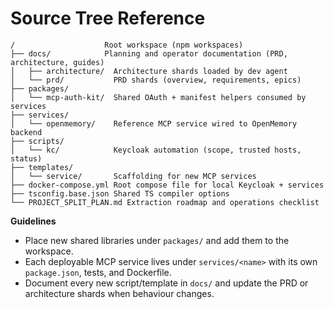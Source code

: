 # Source Tree Reference

```
/                    Root workspace (npm workspaces)
├── docs/            Planning and operator documentation (PRD, architecture, guides)
│   ├── architecture/  Architecture shards loaded by dev agent
│   └── prd/           PRD shards (overview, requirements, epics)
├── packages/
│   └── mcp-auth-kit/  Shared OAuth + manifest helpers consumed by services
├── services/
│   └── openmemory/    Reference MCP service wired to OpenMemory backend
├── scripts/
│   └── kc/            Keycloak automation (scope, trusted hosts, status)
├── templates/
│   └── service/       Scaffolding for new MCP services
├── docker-compose.yml Root compose file for local Keycloak + services
├── tsconfig.base.json Shared TS compiler options
└── PROJECT_SPLIT_PLAN.md Extraction roadmap and operations checklist
```

**Guidelines**
- Place new shared libraries under `packages/` and add them to the workspace.
- Each deployable MCP service lives under `services/<name>` with its own `package.json`, tests, and Dockerfile.
- Document every new script/template in `docs/` and update the PRD or architecture shards when behaviour changes.
